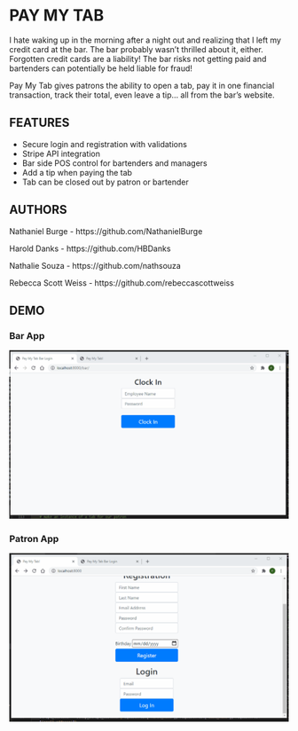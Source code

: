 <h1>PAY MY TAB</h1>
I hate waking up in the morning after a night out and realizing that I left my credit card at the bar. The bar probably wasn’t thrilled about it, either. Forgotten credit cards are a liability! The bar risks not getting paid and bartenders can potentially be held liable for fraud!

Pay My Tab gives patrons the ability to open a tab, pay it in one financial transaction, track their total, even leave a tip… all from the bar’s website.

<h2>FEATURES</h2>
<ul>
  <li>Secure login and registration with validations</li>
  <li>Stripe API integration</li>
  <li>Bar side POS control for bartenders and managers</li>
  <li>Add a tip when paying the tab</li>
  <li>Tab can be closed out by patron or bartender</li>
</ul>

<h2>AUTHORS</h2>
<p>Nathaniel Burge - https://github.com/NathanielBurge</p>
<p>Harold Danks - https://github.com/HBDanks</p>
<p>Nathalie Souza - https://github.com/nathsouza</p>
<p>Rebecca Scott Weiss - https://github.com/rebeccascottweiss</p>

<h2>DEMO</h2>

<h3>Bar App</h3>
<img src="/images/payMyTabBarApp.gif" alt="Bar App Screen Demo"/>

<h3>Patron App</h3>
<img src="/images/PayMyTabPatronApp.gif" alt="Patron App Screen Demo"/>

